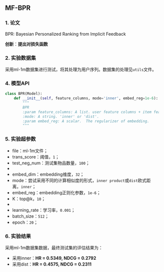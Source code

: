 ## MF-BPR

### 1. 论文
BPR: Bayesian Personalized Ranking from Implicit Feedback

**创新**：**提出对损失函数**  



### 2. 实验数据集

采用ml-1m数据集进行测试，将其处理为用户序列。数据集的处理见`utils`文件。



### 4. 模型API

```python
class BPR(Model):
    def __init__(self, feature_columns, mode='inner', embed_reg=1e-6):
        """
        BPR
        :param feature_columns: A list. user feature columns + item feature columns
        :mode: A string. 'inner' or 'dist'.
        :param embed_reg: A scalar.  The regularizer of embedding.
        """
```



### 5. 实验超参数

- file：ml-1m文件；
- trans_score：阈值，`1`；
- test_neg_num：测试集物品数量，`100`；
- 
- embed_dim：embedding维度，`32`；
- mode：尝试采用不同的计算相似度的形式，`inner product`或`dist`欧式距离，`inner`；
- embed_reg：embedding正则化参数，`1e-6`；
- K：top@k，`10`；
- 
- learning_rate：学习率，`0.001`；
- batch_size：`512`；
- epoch：`20`；



### 6. 实验结果

采用ml-1m数据集数据，最终测试集的评估结果为：

- 采用inner：**HR = 0.5349, NDCG = 0.2792**
- 采用dist：**HR = 0.4575, NDCG = 0.2311**

